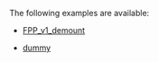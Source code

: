 The following examples are available:

* [FPP_v1_demount](example_FPP_v1_demount.md)

* [dummy](example_dummy.md)

